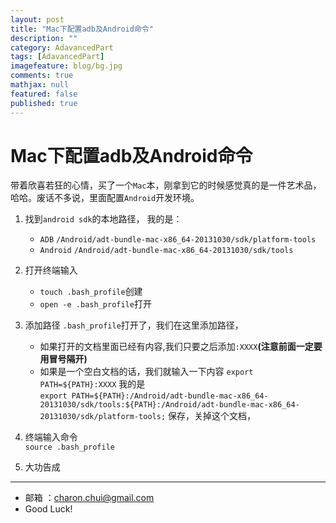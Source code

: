 ```yaml
---
layout: post
title: "Mac下配置adb及Android命令"
description: ""
category: AdavancedPart
tags: [AdavancedPart]
imagefeature: blog/bg.jpg
comments: true
mathjax: null
featured: false
published: true
---
```




Mac下配置adb及Android命令
===

带着欣喜若狂的心情，买了一个`Mac`本，刚拿到它的时候感觉真的是一件艺术品，哈哈。废话不多说，里面配置`Android`开发环境。

1. 找到`android sdk`的本地路径，
    我的是：
    - `ADB`
        `/Android/adt-bundle-mac-x86_64-20131030/sdk/platform-tools`
    - `Android`
        `/Android/adt-bundle-mac-x86_64-20131030/sdk/tools`

2. 打开终端输入
    - `touch .bash_profile`创建
    - `open -e .bash_profile`打开

3. 添加路径
    `.bash_profile`打开了，我们在这里添加路径，
    - 如果打开的文档里面已经有内容,我们只要之后添加`:XXXX`**(注意前面一定要用冒号隔开)**       
    - 如果是一个空白文档的话，我们就输入一下内容
        `export PATH=${PATH}:XXXX`
    我的是     
    `export PATH=${PATH}:/Android/adt-bundle-mac-x86_64-20131030/sdk/tools:${PATH}:/Android/adt-bundle-mac-x86_64-20131030/sdk/platform-tools;`
    保存，关掉这个文档，
4. 终端输入命令  
    `source .bash_profile`
5. 大功告成

 
 
 ---

- 邮箱 ：charon.chui@gmail.com  
- Good Luck! 